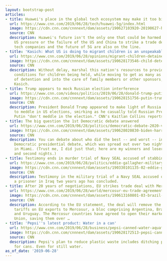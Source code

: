 ```yaml
---
layout: bootstrap-post
articles:
- title: Huawei's place in the global tech ecosystem may make it too big to fail
  url: https://www.cnn.com/2019/06/28/tech/huawei-5g/index.html
  image: https://cdn.cnn.com/cnnnext/dam/assets/190627103920-20190627-huawei-too-big-to-fail-gfx-super-tease.png
  source: CNN
  description: Huawei's future isn't the only one that could be harmed by continued
    US pressure or the failure of the US and China to strike a trade deal. American
    tech companies and the future of 5G are also on the line.
- title: 'Kasich: What US is doing to migrant children is an unspeakable disgrace'
  url: https://www.cnn.com/2019/06/28/opinions/migrant-children-detained-unspeakable-disgrace-kasich/index.html
  image: https://cdn.cnn.com/cnnnext/dam/assets/190628173546-child-detention-center-super-tease.jpg
  source: CNN
  description: Without delay, marshal this nation's resources to provide safe, humane
    conditions for children being held, while moving to get as many as possible out
    of detention and into the care of family members or other sponsors, writes John
    Kasich.
- title: Trump appears to mock Russian election interference
  url: https://www.cnn.com/videos/politics/2019/06/28/donald-trump-putin-election-interference-collins-dnt-lead-vpx.cnn
  image: https://cdn.cnn.com/cnnnext/dam/assets/190628151756-putin-trump-g20-super-tease.jpg
  source: CNN
  description: President Donald Trump appeared to make light of Russia's ongoing attempts
    to meddle in US elections, smirking as he casually told Russian President Vladimir
    Putin "don't meddle in the election." CNN's Kaitlan Collins reports.
- title: The big question the 1st Democratic debate answered
  url: https://www.cnn.com/2019/06/28/politics/democratic-debate-2020-viewership-ratings/index.html
  image: https://cdn.cnn.com/cnnnext/dam/assets/190628020830-biden-harris-super-tease.jpg
  source: CNN
  description: You can debate about who did the best -- and worst -- in the first
    Democratic presidential debate, which was spread out over two nights this week
    in Miami. (Trust me, I did just that; here are my winners and losers for the first
    and second nights.)
- title: Testimony ends in murder trial of Navy SEAL accused of stabbing ISIS prisoner
  url: https://www.cnn.com/2019/06/28/politics/eddie-gallagher-military-trial-defense-rests/index.html
  image: https://cdn.cnn.com/cnnnext/dam/assets/190330101135-02-eddie-gallagher-super-tease.jpg
  source: CNN
  description: Testimony in the military trial of a Navy SEAL accused of fatally stabbing
    a prisoner in Iraq two years ago has concluded.
- title: After 20 years of negotiations, EU strikes trade deal with Mercosur
  url: https://www.cnn.com/2019/06/28/world/mercosur-eu-trade-agreement-intl/index.html
  image: https://cdn.cnn.com/cnnnext/dam/assets/190613160801-03-brazil-lifts-visa-requirement-super-tease.jpg
  source: CNN
  description: According to the EU statement, the deal will remove the majority of
    tariffs on EU exports to Mercosur, a bloc comprising Argentina, Brazil, Paraguay
    and Uruguay. The Mercosur countries have agreed to open their markets to the European
    Union, saving them over …
- title: 'Pepsi''s latest product: Water in a can'
  url: https://www.cnn.com/2019/06/28/business/pepsi-canned-water-aquafina/index.html
  image: https://cdn.cnn.com/cnnnext/dam/assets/190628172513-pepsi-canned-water-aquafina-0628-super-tease.jpg
  source: CNN
  description: Pepsi's plan to reduce plastic waste includes ditching plastic bottles
    for cans. Even for still water.
as_of_date: '2019-06-28'
---
```


